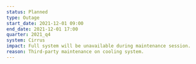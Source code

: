 ```yaml
---
status: Planned
type: Outage
start_date: 2021-12-01 09:00 
end_date: 2021-12-01 17:00 
quarter: 2021_q4
system: Cirrus
impact: Full system will be unavailable during maintenance session.
reason: Third-party maintenance on cooling system.
---
```




